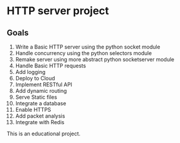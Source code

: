 
# HTTP server project

## Goals

1. Write a Basic HTTP server using the python socket module
2. Handle concurrency using the python selectors module
3. Remake server using more abstract python socketserver module 
4. Handle Basic HTTP requests
5. Add logging
6. Deploy to Cloud
7. Implement RESTful API
8. Add dynamic routing
9. Serve Static files
10. Integrate a database
11. Enable HTTPS
12. Add packet analysis
13. Integrate with Redis

This is an educational project.
